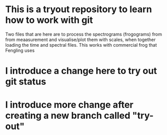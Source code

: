# This is a tryout repository to learn how to work with git

Two files that are here are to process the spectrograms (frogograms) from from meaasurement and visualise/plot them with scales, when together loading the time and spectral files. This works with commercial frog that Fengling uses

# I introduce a change here to try out git status 

# I introduce more change after creating a new branch called "try-out"
